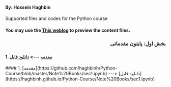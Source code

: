 #### By: Hossein Haghbin

Supported files and codes for the Python course

#### You may use the [This weblog](https://haghbinh.github.io/Python-Course/) to preview the content files.
<h3 style="text-align: justify; direction:rtl">   
بخش اول: پایتون مقدماتی
</h3>

<h3 style="text-align: justify; direction:rtl">   

#### 1. [مقدمه](https://github.com/haghbinh/Python-Course/blob/master/Note%20Books/sec1.ipynb)  --->  [دانلود فایل](https://haghbinh.github.io/Python-Course/Note%20Books/sec1.ipynb)
</h3>
#### 1. [مقدمه](https://github.com/haghbinh/Python-Course/blob/master/Note%20Books/sec1.ipynb)  --->  [دانلود فایل](https://haghbinh.github.io/Python-Course/Note%20Books/sec1.ipynb)

```markdown
```


